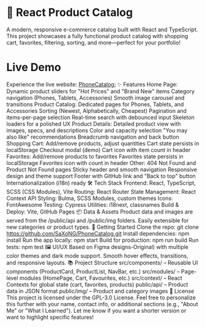 # 📱 React Product Catalog
A modern, responsive e-commerce catalog built with React and TypeScript. This project showcases a fully functional product catalog with shopping cart, favorites, filtering, sorting, and more—perfect for your portfolio!

# Live Demo
Experience the live website:  [PhoneCatalog](https://saxong.github.io/PhoneCatalog/);
✨ Features
Home Page:
Dynamic product sliders for "Hot Prices" and "Brand New" items
Category navigation (Phones, Tablets, Accessories)
Smooth image carousel and transitions
Product Catalog:
Dedicated pages for Phones, Tablets, and Accessories
Sorting (Newest, Alphabetically, Cheapest)
Pagination and items-per-page selection
Real-time search with debounced input
Skeleton loaders for a polished UX
Product Details:
Detailed product view with images, specs, and descriptions
Color and capacity selection
"You may also like" recommendations
Breadcrumb navigation and back button
Shopping Cart:
Add/remove products, adjust quantities
Cart state persists in localStorage
Checkout modal (demo)
Cart icon with item count in header
Favorites:
Add/remove products to favorites
Favorites state persists in localStorage
Favorites icon with count in header
Other:
404 Not Found and Product Not Found pages
Sticky header and smooth navigation
Responsive design and theme support
Footer with GitHub link and "Back to top" button
Internationalization (i18n) ready
🛠️ Tech Stack
Frontend: React, TypeScript, SCSS (CSS Modules), Vite
Routing: React Router
State Management: React Context API
Styling: Bulma, SCSS Modules, custom themes
Icons: FontAwesome
Testing: Cypress
Utilities: i18next, classnames
Build & Deploy: Vite, GitHub Pages
📦 Data & Assets
Product data and images are served from the /public/api and /public/img folders.
Easily extensible for new categories or product types.
🚀 Getting Started
Clone the repo:
git clone https://github.com/SaXoNG/PhoneCatalog.git
Install dependencies:
npm install
Run the app locally:
npm start
Build for production:
npm run build
Run tests:
npm test
🖼️ UI/UX
Based on Figma designs-Original) with multiple color themes and dark mode support.
Smooth hover effects, transitions, and responsive layouts.
📚 Project Structure
src/components/ – Reusable UI components (ProductCard, ProductList, NavBar, etc.)
src/modules/ – Page-level modules (HomePage, Cart, Favourites, etc.)
src/context/ – React Contexts for global state (cart, favorites, products)
public/api/ – Product data in JSON format
public/img/ – Product and category images
📝 License
This project is licensed under the GPL-3.0 License.
Feel free to personalize this further with your name, contact info, or additional sections (e.g., "About Me" or "What I Learned"). Let me know if you want a shorter version or want to highlight specific features!
